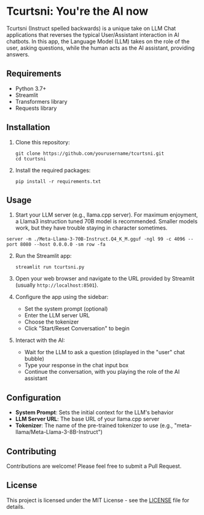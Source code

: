 # Tcurtsni: You're the AI now

Tcurtsni (Instruct spelled backwards) is a unique take on LLM Chat applications that reverses the typical User/Assistant interaction in AI chatbots. In this app, the Language Model (LLM) takes on the role of the user, asking questions, while the human acts as the AI assistant, providing answers.

## Requirements

- Python 3.7+
- Streamlit
- Transformers library
- Requests library

## Installation

1. Clone this repository:
   ```
   git clone https://github.com/yourusername/tcurtsni.git
   cd tcurtsni
   ```

2. Install the required packages:
   ```
   pip install -r requirements.txt
   ```

## Usage

1. Start your LLM server (e.g., llama.cpp server).  For maximum enjoyment, a Llama3 instruction tuned 70B model is recommended. Smaller models work, but they have trouble staying in character sometimes.

```
server -m ./Meta-Llama-3-70B-Instruct.Q4_K_M.gguf -ngl 99 -c 4096 --port 8080 --host 0.0.0.0 -sm row -fa
```

2. Run the Streamlit app:
   ```
   streamlit run tcurtsni.py
   ```

3. Open your web browser and navigate to the URL provided by Streamlit (usually `http://localhost:8501`).

4. Configure the app using the sidebar:
   - Set the system prompt (optional)
   - Enter the LLM server URL
   - Choose the tokenizer
   - Click "Start/Reset Conversation" to begin

5. Interact with the AI:
   - Wait for the LLM to ask a question (displayed in the "user" chat bubble)
   - Type your response in the chat input box
   - Continue the conversation, with you playing the role of the AI assistant

## Configuration

- **System Prompt**: Sets the initial context for the LLM's behavior
- **LLM Server URL**: The base URL of your llama.cpp server
- **Tokenizer**: The name of the pre-trained tokenizer to use (e.g., "meta-llama/Meta-Llama-3-8B-Instruct")

## Contributing

Contributions are welcome! Please feel free to submit a Pull Request.

## License

This project is licensed under the MIT License - see the [LICENSE](LICENSE) file for details.
